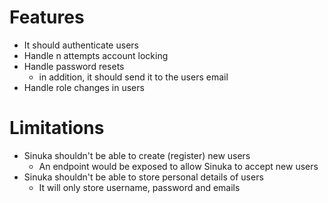 # Features
- It should authenticate users
- Handle n attempts account locking
- Handle password resets
    - in addition, it should send it to the users email
- Handle role changes in users

# Limitations
- Sinuka shouldn't be able to create (register) new users
    - An endpoint would be exposed to allow Sinuka to accept new users
- Sinuka shouldn't be able to store personal details of users
    - It will only store username, password and emails
